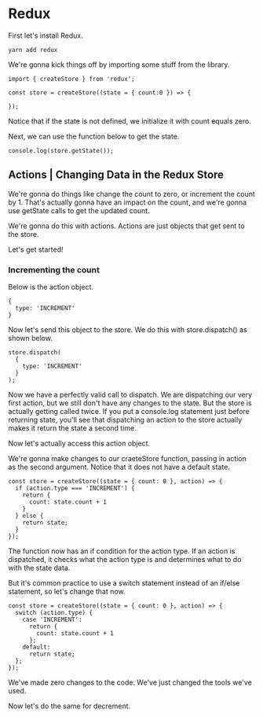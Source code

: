 # Redux

First let's install Redux.

`yarn add redux`

We're gonna kick things off by importing some stuff from the library. 

```
import { createStore } from 'redux';

const store = createStore((state = { count:0 }) => {

});

```

Notice that if the state is not defined, we initialize it with count equals zero.

Next, we can use the function below to get the state.

`console.log(store.getState());`

## Actions | Changing Data in the Redux Store

We're gonna do things like change the count to zero, or increment the count by 1. That's actually gonna have an impact on the count, and we're gonna use getState calls to get the updated count.

We're gonna do this with actions. Actions are just objects that get sent to the store.

Let's get started!

### Incrementing the count

Below is the action object.

```
{
  type: 'INCREMENT'
}
```

Now let's send this object to the store. We do this with store.dispatch() as shown below.

```
store.dispatch(
  {
    type: 'INCREMENT'
  }  
);
```

Now we have a perfectly valid call to dispatch. We are dispatching our very first action, but we still don't have any changes to the state. But the store is actually getting called twice. If you put a console.log statement just before returning state, you'll see that dispatching an action to the store actually makes it return the state a second time.


Now let's actually access this action object.

We're gonna make changes to our craeteStore function, passing in action as the second argument. Notice that it does not have a default state. 

```
const store = createStore((state = { count: 0 }, action) => {
  if (action.type === 'INCREMENT') {
    return {
      count: state.count + 1
    }
  } else {
    return state;
  }
});
```
The function now has an if condition for the action type. If an action is dispatched, it checks what the action type is and determines what to do with the state data.

But it's common practice to use a switch statement instead of an if/else statement, so let's change that now.

```
const store = createStore((state = { count: 0 }, action) => {
  switch (action.type) {
    case 'INCREMENT':
      return {
        count: state.count + 1
      };
    default:
      return state;
  };
});
```

We've made zero changes to the code. We've just changed the tools we've used.

Now let's do the same for decrement.


